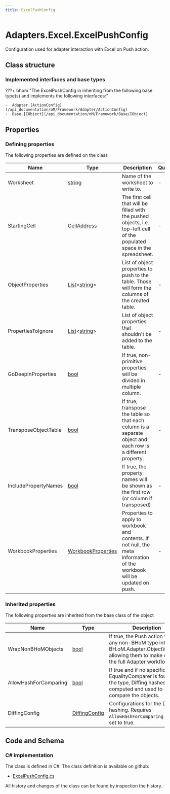 ```yaml
---
title: ExcelPushConfig
---
```


# Adapters.Excel.ExcelPushConfig

Configuration used for adapter interaction with Excel on Push action.

## Class structure

### Implemented interfaces and base types

???+ bhom "The ExcelPushConfig in inheriting from the following base type(s) and implements the following interfaces:"

    -  Adapter.[ActionConfig](/api_documentation/oM/Framework/Adapter/ActionConfig)
    -  Base.[IObject](/api_documentation/oM/Framework/Base/IObject)


## Properties



### Defining properties

The following properties are defined on the class

| Name             | Type             | Description      | Quantity         |
|------------------|------------------|------------------|------------------|
| Worksheet | [string](https://learn.microsoft.com/en-us/dotnet/api/System.String?view=netstandard-2.0) | Name of the worksheet to write to. | - |
| StartingCell | [CellAddress](/api_documentation/oM/Adapter/Adapters/Excel/CellAddress) | The first cell that will be filled with the pushed objects, i.e. top-left cell of the populated space in the spreadsheet. | - |
| ObjectProperties | [List](https://learn.microsoft.com/en-us/dotnet/api/System.Collections.Generic.List-1?view=netstandard-2.0)&lt;[string](https://learn.microsoft.com/en-us/dotnet/api/System.String?view=netstandard-2.0)&gt; | List of object properties to push to the table. Those will form the columns of the created table. | - |
| PropertiesToIgnore | [List](https://learn.microsoft.com/en-us/dotnet/api/System.Collections.Generic.List-1?view=netstandard-2.0)&lt;[string](https://learn.microsoft.com/en-us/dotnet/api/System.String?view=netstandard-2.0)&gt; | List of object properties that shouldn't be added to the table. | - |
| GoDeepInProperties | [bool](https://learn.microsoft.com/en-us/dotnet/api/System.Boolean?view=netstandard-2.0) | If true, non-primitive properties will be divided in multiple column. | - |
| TransposeObjectTable | [bool](https://learn.microsoft.com/en-us/dotnet/api/System.Boolean?view=netstandard-2.0) | If true, transpose the table so that each column is a separate object and each row is a different property. | - |
| IncludePropertyNames | [bool](https://learn.microsoft.com/en-us/dotnet/api/System.Boolean?view=netstandard-2.0) | If true, the property names will be shown as the first row (or column if transposed) | - |
| WorkbookProperties | [WorkbookProperties](/api_documentation/oM/Adapter/Adapters/Excel/WorkbookProperties) | Properties to apply to workbook and contents. If not null, the meta information of the workbook will be updated on push. | - |


### Inherited properties
The following properties are inherited from the base class of the object

| Name             | Type             | Description      | Quantity         |
|------------------|------------------|------------------|------------------|
| WrapNonBHoMObjects | [bool](https://learn.microsoft.com/en-us/dotnet/api/System.Boolean?view=netstandard-2.0) | If true, the Push action wraps any non-BHoM type into a BH.oM.Adapter.ObjectWrapper, allowing them to make use of the full Adapter workflow. | - |
| AllowHashForComparing | [bool](https://learn.microsoft.com/en-us/dotnet/api/System.Boolean?view=netstandard-2.0) | If true and if no specific EqualityComparer is found for the type, Diffing hashes are computed and used to compare the objects. | - |
| DiffingConfig | [DiffingConfig](/api_documentation/oM/Framework/Diffing/DiffingConfig) | Configurations for the Diffing hashing. Requires `AllowHashForComparing` to be set to true. | - |


## Code and Schema

### C# implementation

The class is defined in C#. The class definition is available on github:

- [ExcelPushConfig.cs](https://github.com/BHoM/Excel_Toolkit/blob/develop/Excel_oM/Config/ExcelPushConfig.cs)

All history and changes of the class can be found by inspection the history.
